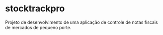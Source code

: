 # stocktrackpro
Projeto de desenvolvimento de uma aplicação de controle de notas fiscais de mercados de pequeno porte.
